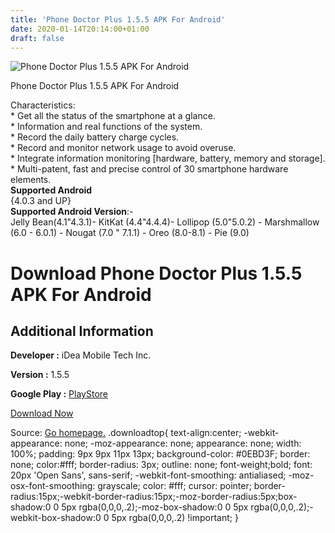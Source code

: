 ```yaml
---
title: 'Phone Doctor Plus 1.5.5 APK For Android'
date: 2020-01-14T20:14:00+01:00
draft: false
---
```


![Phone Doctor Plus 1.5.5 APK For Android](https://i0.wp.com/apkhome.net/wp-content/uploads/2020/01/Phone-Doctor-Plus-1.5.5.png "Phone Doctor Plus 1.5.5 APK For Android")

  

Phone Doctor Plus 1.5.5 APK For Android

Characteristics:  
\* Get all the status of the smartphone at a glance.  
\* Information and real functions of the system.  
\* Record the daily battery charge cycles.  
\* Record and monitor network usage to avoid overuse.  
\* Integrate information monitoring \[hardware, battery, memory and storage\].  
\* Multi-patent, fast and precise control of 30 smartphone hardware elements.  
**Supported Android**  
{4.0.3 and UP}  
**Supported Android Version**:-  
Jelly Bean(4.1"4.3.1)- KitKat (4.4"4.4.4)- Lollipop (5.0"5.0.2) - Marshmallow (6.0 - 6.0.1) - Nougat (7.0 " 7.1.1) - Oreo (8.0-8.1) - Pie (9.0)

Download Phone Doctor Plus 1.5.5 APK For Android
================================================

Additional Information
----------------------

**Developer :** iDea Mobile Tech Inc.

**Version :** 1.5.5

**Google Play :** [PlayStore](https://play.google.com/store/apps/details?id=com.idea.PhoneDoctorPlus&hl=en)

  

[Download Now](https://store4app.co/post/phone-doctor-plus-1-5-5-apk-for-android_1579026887)

  
Source: [Go homepage.](https://store4app.co/post/phone-doctor-plus-1-5-5-apk-for-android_1579026887) .downloadtop{ text-align:center; -webkit-appearance: none; -moz-appearance: none; appearance: none; width: 100%; padding: 9px 9px 11px 13px; background-color: #0EBD3F; border: none; color:#fff; border-radius: 3px; outline: none; font-weight;bold; font: 20px 'Open Sans', sans-serif; -webkit-font-smoothing: antialiased; -moz-osx-font-smoothing: grayscale; color: #fff; cursor: pointer; border-radius:15px;-webkit-border-radius:15px;-moz-border-radius:5px;box-shadow:0 0 5px rgba(0,0,0,.2);-moz-box-shadow:0 0 5px rgba(0,0,0,.2);-webkit-box-shadow:0 0 5px rgba(0,0,0,.2) !important; }